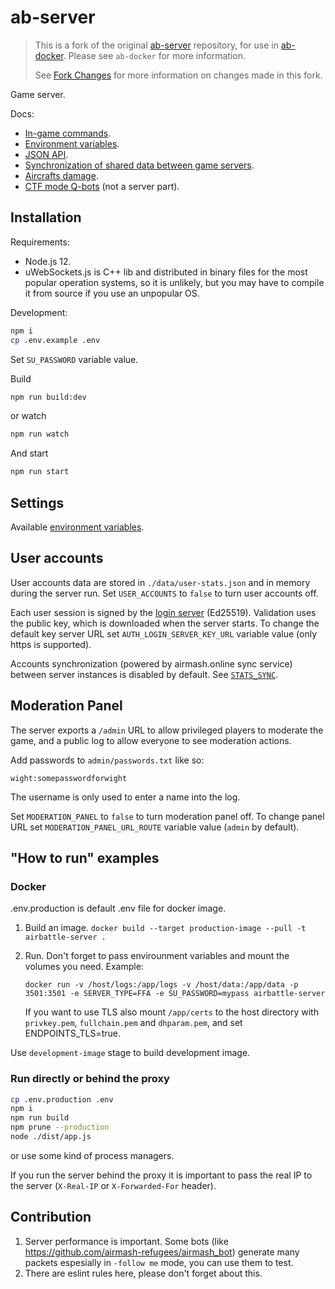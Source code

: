 # ab-server

> This is a fork of the original [ab-server](https://github.com/airmash-refugees/airmash-frontend) repository, for use in [ab-docker](https://github.com/parsehex/ab-docker). Please see `ab-docker` for more information.
>
> See [Fork Changes](./docs/fork-changes.md) for more information on changes made in this fork.

Game server.

Docs:

- [In-game commands](./docs/commands.md).
- [Environment variables](./docs/env-variables.md).
- [JSON API](./docs/api.md).
- [Synchronization of shared data between game servers](./docs/sync.md).
- [Aircrafts damage](./docs/damage.md).
- [CTF mode Q-bots](./docs/ctf-bots.md) (not a server part).

## Installation

Requirements:

- Node.js 12.
- uWebSockets.js is C++ lib and distributed in binary files for the most popular operation systems, so it is unlikely, but you may have to compile it from source if you use an unpopular OS.

Development:

```sh
npm i
cp .env.example .env
```

Set `SU_PASSWORD` variable value.

Build

```sh
npm run build:dev
```

or watch

```sh
npm run watch
```

And start

```sh
npm run start
```

## Settings

Available [environment variables](./docs/env-variables.md).

## User accounts

User accounts data are stored in `./data/user-stats.json` and in memory during the server run. Set `USER_ACCOUNTS` to `false` to turn user accounts off.

Each user session is signed by the [login server](https://github.com/airmash-refugees/airmash-backend) (Ed25519). Validation uses the public key, which is downloaded when the server starts. To change the default key server URL set `AUTH_LOGIN_SERVER_KEY_URL` variable value (only https is supported).

Accounts synchronization (powered by airmash.online sync service) between server instances is disabled by default. See [`STATS_SYNC`](./docs/env-variables.md#stats_sync).

## Moderation Panel

The server exports a `/admin` URL to allow privileged players to moderate the
game, and a public log to allow everyone to see moderation actions.

Add passwords to `admin/passwords.txt` like so:

```
wight:somepasswordforwight
```

The username is only used to enter a name into the log.

Set `MODERATION_PANEL` to `false` to turn moderation panel off. To change panel URL set `MODERATION_PANEL_URL_ROUTE` variable value (`admin` by default).

## "How to run" examples

### Docker

.env.production is default .env file for docker image.

1. Build an image.
   `docker build --target production-image --pull -t airbattle-server .`
2. Run. Don't forget to pass envirounment variables and mount the volumes you need. Example:

   `docker run -v /host/logs:/app/logs -v /host/data:/app/data -p 3501:3501 -e SERVER_TYPE=FFA -e SU_PASSWORD=mypass airbattle-server`

   If you want to use TLS also mount `/app/certs` to the host directory with `privkey.pem`, `fullchain.pem` and `dhparam.pem`, and set ENDPOINTS_TLS=true.

Use `development-image` stage to build development image.

### Run directly or behind the proxy

```sh
cp .env.production .env
npm i
npm run build
npm prune --production
node ./dist/app.js
```

or use some kind of process managers.

If you run the server behind the proxy it is important to pass the real IP to the server (`X-Real-IP` or `X-Forwarded-For` header).

## Contribution

1. Server performance is important. Some bots (like https://github.com/airmash-refugees/airmash_bot) generate many packets espesially in `-follow me` mode, you can use them to test.
2. There are eslint rules here, please don't forget about this.
